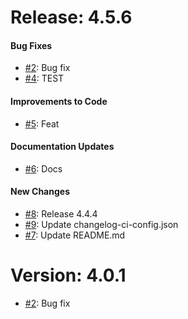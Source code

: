 # Release: 4.5.6


#### Bug Fixes

* [#2](https://github.com/saadmk-test/test-ci-public/pull/2): Bug fix
* [#4](https://github.com/saadmk-test/test-ci-public/pull/4): TEST

#### Improvements to Code

* [#5](https://github.com/saadmk-test/test-ci-public/pull/5): Feat

#### Documentation Updates

* [#6](https://github.com/saadmk-test/test-ci-public/pull/6): Docs

#### New Changes
* [#8](https://github.com/saadmk-test/test-ci-public/pull/8): Release 4.4.4
* [#9](https://github.com/saadmk-test/test-ci-public/pull/9): Update changelog-ci-config.json
* [#7](https://github.com/saadmk-test/test-ci-public/pull/7): Update README.md


# Version: 4.0.1

* [#2](https://github.com/saadmk-test/test-ci-public/pull/2): Bug fix
